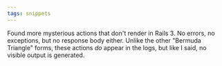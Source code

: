 ```yaml
---
tags: snippets
---
```


Found more mysterious actions that don't render in Rails 3. No errors, no exceptions, but no response body either. Unlike the other "Bermuda Triangle" forms, these actions _do_ appear in the logs, but like I said, no visible output is generated.
